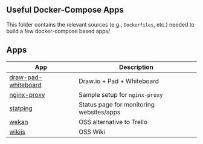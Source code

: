 ## Useful Docker-Compose Apps

This folder contains the relevant sources (e.g., `Dockerfiles`, etc.) needed to
build a few docker-compose based apps/


## Apps

| App                                                  | Description                              |
| ---------------------------------------------------- | ---------------------------------------- |
| [draw-pad-whiteboard](draw-pad-whiteboard/README.md) | Draw.io + Pad + Whiteboard               |
| [nginx-proxy](nginx-proxy/docker-compose.yml)        | Sample setup for `nginx-proxy`           |
| [statping](statping/docker-compose.yml)              | Status page for monitoring websites/apps |
| [wekan](wekan/README.md)                             | OSS alternative to Trello                |
| [wikijs](wikijs/README.md)                           | OSS Wiki                                 |
